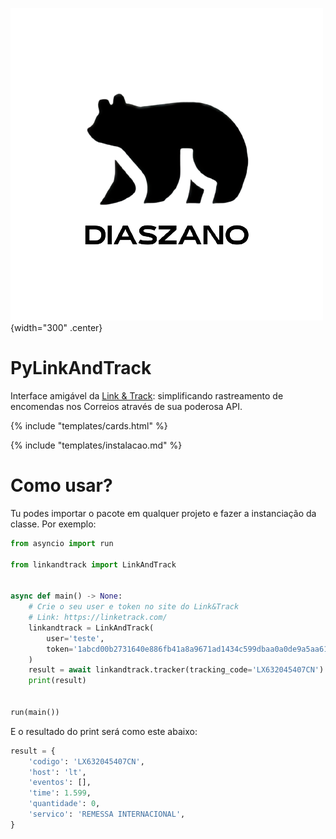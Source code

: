 ![Logo do Diaszano](assets/logo01.png){width="300" .center}
# PyLinkAndTrack

Interface amigável da [Link & Track](https://linketrack.com/): simplificando rastreamento de encomendas nos Correios através de sua poderosa API.

{% include "templates/cards.html" %}

{% include "templates/instalacao.md" %}

# Como usar?

Tu podes importar o pacote em qualquer projeto e fazer a instanciação da classe. Por exemplo:

```python
from asyncio import run

from linkandtrack import LinkAndTrack


async def main() -> None:
    # Crie o seu user e token no site do Link&Track
    # Link: https://linketrack.com/
    linkandtrack = LinkAndTrack(
        user='teste',
        token='1abcd00b2731640e886fb41a8a9671ad1434c599dbaa0a0de9a5aa619f29a83f',
    )
    result = await linkandtrack.tracker(tracking_code='LX632045407CN')
    print(result)


run(main())
```

E o resultado do print será como este abaixo: 

```python
result = {
    'codigo': 'LX632045407CN',
    'host': 'lt',
    'eventos': [],
    'time': 1.599,
    'quantidade': 0,
    'servico': 'REMESSA INTERNACIONAL',
}
```